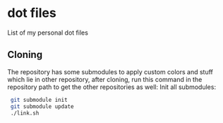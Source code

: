 dot files
=============

List of my personal dot files

Cloning
-------------
The repository has some submodules to apply custom colors and stuff which lie
in other repository, after cloning, run this command in the repository path to get the other
repositories as well:
Init all submodules:
```bash
 git submodule init 
 git submodule update 
 ./link.sh 
```
